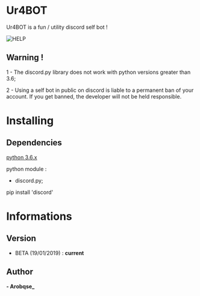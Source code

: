 # Ur4BOT

  Ur4BOT is a fun / utility discord self bot !
  
  ![HELP](https://www.noelshack.com/2019-11-4-1552577649-help.png)
## Warning !

  1 - The discord.py library does not work with python versions greater than 3.6;
  
  2 - Using a self bot in public on discord is liable to a permanent ban of your account. If you get banned, the developer will
  not be held responsible.

# Installing

  ## Dependencies

   [python 3.6.x](https://www.python.org/downloads/release/python-360/)

   python module :
   - discord.py;

   pip install 'discord'

# Informations

  ## Version

   - BETA (19/01/2019) : **current**

  ## Author

   **- Arobqse_**
